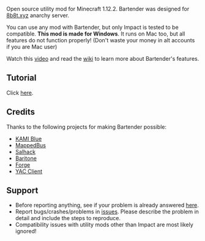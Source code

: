 Open source utility mod for Minecraft 1.12.2. Bartender was designed for [8b8t.xyz](https://www.8b8t.xyz/) anarchy server.

You can use any mod with Bartender, but only Impact is tested to be compatible. **This mod is made for Windows**. It runs on Mac too, but all features do not function properly! (Don't waste your money in alt accounts if you are Mac user)

Watch this [video](https://www.youtube.com/watch?v=X0bfymdt9vI) and read the [wiki](https://github.com/DrunkShulker/Bartender/wiki) to learn more about Bartender's features.

## Tutorial
Click [here](https://github.com/DrunkShulker/Bartender/wiki).

## Credits
Thanks to the following projects for making Bartender possible:
- [KAMI Blue](https://github.com/kami-blue/client)
- [MappedBus](https://github.com/caplogic/Mappedbus)
- [Salhack](https://github.com/ionar2/salhack)
- [Baritone](https://github.com/cabaletta/baritone)
- [Forge](https://files.minecraftforge.net/)
- [YAC Client](https://github.com/TudbuT/yacpub)

## Support
- Before reporting anything, see if your problem is already answered [here](https://github.com/DrunkShulker/Bartender/wiki/Known-issues-and-solutions).
- Report bugs/crashes/problems in [issues](https://github.com/DrunkShulker/Bartender/issues). Please describe the problem in detail and include the steps to reproduce.
- Compatibility issues with utility mods other than Impact are most likely ignored!
